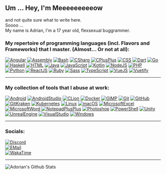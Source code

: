 <!--
**meeeeeeeeeow/meeeeeeeeeow** is a ✨ _special_ ✨ repository because its `README.md` (this file) appears on your GitHub profile.
-->

## Um ... Hey, I'm Meeeeeeeeeow

<p>and not quite sure what to write here.<br>
Soooo ...<br>
My name is Adrian, I'm a 17 year old, flexsexual buggrammer.</p>


### My repertoire of programming languages (incl. Flavors and Frameworks) that I master. (Almost... Or not at all):

<a href="https://bit.ly/3rDsIJl" target="_blank" rel="noopener noreferrer"><img alt="Angular" src="https://img.shields.io/badge/-AngularJS-d6002f?style=flat&logo=Angular&logoColor=white" /></a> <a href="https://bit.ly/3kZPGcn" target="_blank" rel="noopener noreferrer"><img alt="Assembly" src="https://img.shields.io/badge/-Assembly-2e51a8?style=flat" /></a> <a href="https://bit.ly/3rDsKRt" target="_blank" rel="noopener noreferrer"><img alt="Bash" src="https://img.shields.io/badge/-Bash-272f35?style=flat&logo=GnuBash&logoColor=white" /></a> <a href="https://bit.ly/3y3PH2N" target="_blank" rel="noopener noreferrer"><img alt="CSharp" src="https://img.shields.io/badge/-C%23-1d9923?style=flat&logo=CSharp&logoColor=white" /></a> <a href="https://bit.ly/373aAz9" target="_blank" rel="noopener noreferrer"><img alt="CPlusPlus" src="https://img.shields.io/badge/-C++-6295cb?style=flat&logo=C%2B%2B&logoColor=white" /></a> <a href="https://bit.ly/3iYbEdr" target="_blank" rel="noopener noreferrer"><img alt="CSS" src="https://img.shields.io/badge/-CSS3-254bdd?style=flat&logo=CSS3&logoColor=white" /></a> <a href="https://bit.ly/3x84CYv" target="_blank" rel="noopener noreferrer"><img alt="Dart" src="https://img.shields.io/badge/-Dart-065a9d?style=flat&logo=Dart&logoColor=white" /></a> <a href="https://bit.ly/3f2oV3m" target="_blank" rel="noopener noreferrer"><img alt="Go" src="https://img.shields.io/badge/-Go-00a7d0?style=flat&logo=go&logoColor=white" /></a> <a href="https://bit.ly/3ycOKp4" target="_blank" rel="noopener noreferrer"><img alt="Haskell" src="https://img.shields.io/badge/-Haskell-636363?style=flat&logo=haskell&logoColor=white" /></a> <a href="https://bit.ly/3zFcSkm" target="_blank" rel="noopener noreferrer"><img alt="HTML" src="https://img.shields.io/badge/-HTML5-dd4d26?style=flat&logo=HTML5&logoColor=white" /></a> <a href="https://bit.ly/3ychpdC" target="_blank" rel="noopener noreferrer"><img alt="Java" src="https://img.shields.io/badge/-Java-ed7e18?style=flat&logo=Java&logoColor=white" /></a> <a href="https://bit.ly/3ybiaUe" target="_blank" rel="noopener noreferrer"><img alt="JavaScript" src="https://img.shields.io/badge/-JavaScript-efd917?style=flat&logo=JavaScript&logoColor=black" /></a> <a href="https://bit.ly/3i515G8" target="_blank" rel="noopener noreferrer"><img alt="Kotlin" src="https://img.shields.io/badge/-Kotlin-cb11e2?style=flat&logo=Kotlin&logoColor=white" /></a> <a href="https://bit.ly/3i3dGJP" target="_blank" rel="noopener noreferrer"><img alt="NodeJS" src="https://img.shields.io/badge/-NodeJS-43853d?style=flat&logo=Node.js&logoColor=white" /></a> <a href="https://bit.ly/2UUSa19" target="_blank" rel="noopener noreferrer"><img alt="PHP" src="https://img.shields.io/badge/-PHP-4d588e?style=flat&logo=PHP&logoColor=white" /></a> <a href="https://bit.ly/370oFgW" target="_blank" rel="noopener noreferrer"><img alt="Python" src="https://img.shields.io/badge/-Python-31698b?style=flat&logo=Python&logoColor=white" /></a> <a href="https://bit.ly/3ye2dgc" target="_blank" rel="noopener noreferrer"><img alt="ReactJS" src="https://img.shields.io/badge/-ReactJS-00d1f7?style=flat&logo=React&logoColor=white" /></a> <a href="https://bit.ly/3BN4ilu" target="_blank" rel="noopener noreferrer"><img alt="Ruby" src="https://img.shields.io/badge/-Ruby-a81302?style=flat&logo=Ruby&logoColor=white" /></a> <a href="https://bit.ly/3x2UWP3" target="_blank" rel="noopener noreferrer"><img alt="Sass" src="https://img.shields.io/badge/-Sass-c76494?style=flat&logo=Sass&logoColor=white" /></a> <a href="https://bit.ly/2UTW1vs" target="_blank" rel="noopener noreferrer"><img alt="TypeScript" src="https://img.shields.io/badge/-TypeScript-2f74c0?style=flat&logo=TypeScript&logoColor=white" /></a> <a href="https://bit.ly/3BQ2dFh" target="_blank" rel="noopener noreferrer"><img alt="VueJS" src="https://img.shields.io/badge/-VueJS-3fb27f?style=flat&logo=Vue.js&logoColor=white" /></a> <a href="https://bit.ly/2TDGOhn" target="_blank" rel="noopener noreferrer"><img alt="Vuetify" src="https://img.shields.io/badge/-Vuetify-1764ba?style=flat&logo=Vuetify&logoColor=white" /></a>

---

### My collection of  tools that I abuse at work:

<a href="https://bit.ly/3fILXwi" target="_blank" rel="noopener noreferrer"><img alt="Android" src="https://img.shields.io/badge/-Android-a0c437?style=flat&logo=Android&logoColor=white" /></a> <a href="https://bit.ly/3ixtMM2" target="_blank" rel="noopener noreferrer"><img alt="AndroidStudio" src="https://img.shields.io/badge/-Android%20Studio-4081ec?style=flat&logo=AndroidStudio&logoColor=white" /></a> <a href="https://bit.ly/3AkmGR6" target="_blank" rel="noopener noreferrer"><img alt="CLion" src="https://img.shields.io/badge/-CLion-14baab?style=flat&logo=CLion&logoColor=white" /></a> <a href="https://bit.ly/3jQLsSv" target="_blank" rel="noopener noreferrer"><img alt="Docker" src="https://img.shields.io/badge/-Docker-2391e6?style=flat&logo=Docker&logoColor=white" /></a> <a href="https://bit.ly/3Cu5wSX" target="_blank" rel="noopener noreferrer"><img alt="GIMP" src="https://img.shields.io/badge/-GIMP-776e58?style=flat&logo=GIMP&logoColor=white" /></a> <a href="https://bit.ly/3lOA24h" target="_blank" rel="noopener noreferrer"><img alt="Git" src="https://img.shields.io/badge/-Git-e94e31?style=flat&logo=Git&logoColor=white" /></a> <a href="https://bit.ly/3is80cC" target="_blank" rel="noopener noreferrer"><img alt="GitHub" src="https://img.shields.io/badge/-GitHub%20(Desktop)-1a1e22?style=flat&logo=GitHub&logoColor=white" /></a> <a href="https://bit.ly/3s1rS9C" target="_blank" rel="noopener noreferrer"><img alt="GitKraken" src="https://img.shields.io/badge/-GitKraken-118a7f?style=flat&logo=GitKraken&logoColor=white" /></a> <a href="https://bit.ly/3AmWx43" target="_blank" rel="noopener noreferrer"><img alt="Kubernetes" src="https://img.shields.io/badge/-Kubernetes-306adf?style=flat&logo=Kubernetes&logoColor=white" /></a> <a href="https://bit.ly/3xuT6GU" target="_blank" rel="noopener noreferrer"><img alt="Linux" src="https://img.shields.io/badge/-Linux-a2305c?style=flat&logo=Linux&logoColor=white" /></a> <a href="https://bit.ly/2U1dQrY" target="_blank" rel="noopener noreferrer"><img alt="macOS" src="https://img.shields.io/badge/-macOS-1c7aed?style=flat&logo=macOS&logoColor=white" /></a> <a href="https://bit.ly/3CteQqh" target="_blank" rel="noopener noreferrer"><img alt="MicrosoftExcel" src="https://img.shields.io/badge/-Microsoft%20Excel-1ba566?style=flat&logo=Microsoft%20Excel&logoColor=white" /></a> <a href="https://bit.ly/3iuxJB6" target="_blank" rel="noopener noreferrer"><img alt="MicrosoftWord" src="https://img.shields.io/badge/-Microsoft%20Word-277dd4?style=flat&logo=Microsoft%20Word&logoColor=white" /></a> <a href="https://bit.ly/3xxj78j" target="_blank" rel="noopener noreferrer"><img alt="NotepadPlusPlus" src="https://img.shields.io/badge/-Notepad++-70cd6b?style=flat&logo=NotepadPlusPlus&logoColor=white" /></a> <a href="https://bit.ly/2VzYtaM" target="_blank" rel="noopener noreferrer"><img alt="Photoshop" src="https://img.shields.io/badge/-Adobe%20Photoshop-0f3f67?style=flat&logo=Adobe%20Photoshop&logoColor=white" /></a> <a href="https://bit.ly/3CwrnsQ" target="_blank" rel="noopener noreferrer"><img alt="PowerShell" src="https://img.shields.io/badge/-PowerShell-5391FE?style=flat&logo=PowerShell&logoColor=white" /></a> <a href="https://bit.ly/3xyEXrY" target="_blank" rel="noopener noreferrer"><img alt="Unity" src="https://img.shields.io/badge/-Unity-000000?style=flat&logo=Unity&logoColor=white" /></a> <a href="https://bit.ly/37sdI81" target="_blank" rel="noopener noreferrer"><img alt="UnrealEngine" src="https://img.shields.io/badge/-Unreal%20Engine-313131?style=flat&logo=Unreal%20Engine&logoColor=white" /></a> <a href="https://bit.ly/3ApeHlW" target="_blank" rel="noopener noreferrer"><img alt="VisualStudio" src="https://img.shields.io/badge/-Visual%20Studio%20(2010%20to%202019)-5C2D91?style=flat&logo=Visual%20Studio&logoColor=white" /></a> <a href="https://bit.ly/3ApeJKA" target="_blank" rel="noopener noreferrer"><img alt="Windows" src="https://img.shields.io/badge/-Windows-0078D6?style=flat&logo=Windows&logoColor=white" /></a>

---

### Socials: 

<a href="https://bit.ly/3xvaZFp" target="_blank" rel="noopener noreferrer"><img alt="Discord" src="https://img.shields.io/badge/Discord-Adorian%234102-8c9eff?style=flat&logo=Discord&logoColor=white" /></a><br><a href=mailto://contact@adorian.de><img alt="EMail" src="https://img.shields.io/badge/E--Mail-contact@adorian.de-006fc0?style=flat&logo=Mail.ru&logoColor=white" /></a><br>
<a href="https://bit.ly/2VFJk7D" target="_blank" rel="noopener noreferrer"><img alt="WakaTime" src="https://img.shields.io/badge/WakaTime-@meeeeeeeeeow-527da4?style=flat&logo=WakaTime&logoColor=white" /></a>

---

<a href="https://github.com/anuraghazra/github-readme-stats" target="_blank" rel="noopener noreferrer"><img align="left" alt="Adorian's Github Stats" src="https://github-readme-stats.vercel.app/api?username=meeeeeeeeeow&count_private=true&show_icons=true&hide_border=true&theme=tokyonight" /></a>
